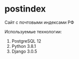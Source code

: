 # postindex
Сайт с почтовыми индексами РФ

Используемые технологии:

1. PostgreSQL 12
2. Python 3.8.1
3. Django 3.0.5
